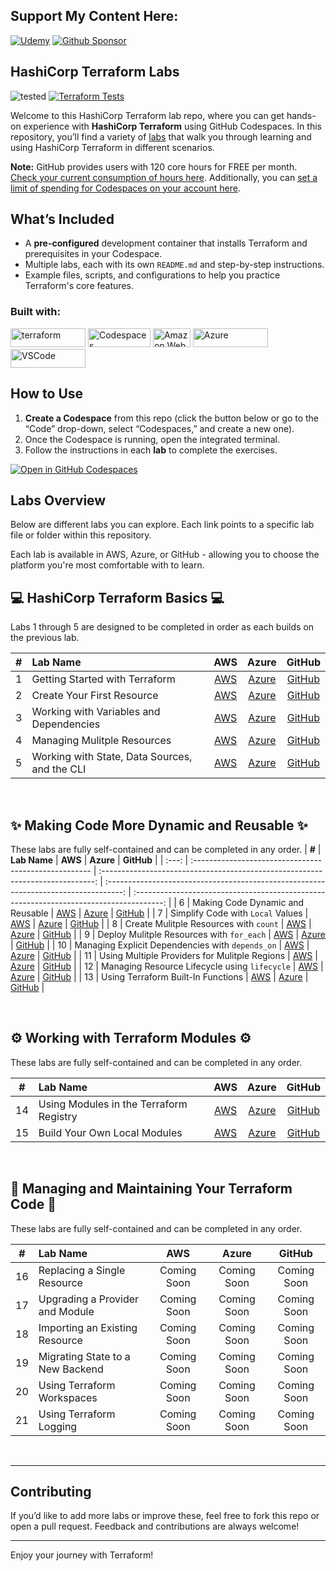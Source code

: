 ## Support My Content Here:

[![Udemy](https://img.shields.io/badge/Udemy-A435F0?style=for-the-badge&logo=Udemy&logoColor=white)](https://btk.me/tb) [![Github Sponsor](https://img.shields.io/badge/sponsor-30363D?style=for-the-badge&logo=GitHub-Sponsors&logoColor=#EA4AAA)](https://github.com/sponsors/btkrausen?frequency=one-time&sponsor=btkrausen)

## HashiCorp Terraform Labs

![tested](https://img.shields.io/badge/Terraform%201.11.2-Tested-grey?style=flat&logo=terraform&logoColor=white&labelColor=purple)
[![Terraform Tests](https://github.com/btkrausen/terraform-testing/actions/workflows/aws_lab_validation.yml/badge.svg)](ttps://github.com/btkrausen/terraform-testing/actions/workflows/aws_lab_validation.yml)

Welcome to this HashiCorp Terraform lab repo, where you can get hands-on experience with **HashiCorp Terraform** using GitHub Codespaces. In this repository, you’ll find a variety of [labs](./labs) that walk you through learning and using HashiCorp Terraform in different scenarios.

**Note:** GitHub provides users with 120 core hours for FREE per month. [Check your current consumption of hours here](https://github.com/settings/billing/summary#:~:text=%240.00-,Codespaces,-Included%20quotas%20reset). Additionally, you can [set a limit of spending for Codespaces on your account here](https://github.com/settings/billing/spending_limit#:~:text=Spending%20limit%20alerts-,Codespaces,-Limit%20spending).

## What’s Included

- A **pre-configured** development container that installs Terraform and prerequisites in your Codespace.
- Multiple labs, each with its own `README.md` and step-by-step instructions.
- Example files, scripts, and configurations to help you practice Terraform's core features.

### Built with:

<a href="https://terraform.io"> <img alt="terraform" src="https://img.shields.io/badge/Terraform-7B42BC?style=for-the-badge&logo=Terraform&logoColor=white" width="120" height="30" /></a>
<a href="https://github.com/features/codespaces"> <img alt="Codespaces" src="https://img.shields.io/badge/GitHub-%23121011.svg?style=flat-square&logo=Github&logoColor=white" width="100" height="30" /></a>
<a href="https://aws.amazon.com"> <img alt="Amazon Web Services" src="https://img.shields.io/badge/AWS-%23FF9900.svg?style=flat-square&logo=amazon-aws&logoColor=white" width="60" height="30"/></a>
<a href="https://portal.azure.com"> <img alt="Azure" src="https://img.shields.io/badge/Microsoft_Azure-0089D6?style=for-the-badge&logo=microsoft-azure&logoColor=white" width="120" height="30"/></a>
<a href="https://code.visualstudio.com/"> <img alt="VSCode" src="https://img.shields.io/badge/Visual_Studio-5C2D91?style=for-the-badge&logo=visual%20studio%20code&logoColor=white" width="120" height="30"/></a>

## How to Use

1. **Create a Codespace** from this repo (click the button below or go to the “Code” drop-down, select “Codespaces,” and create a new one).
2. Once the Codespace is running, open the integrated terminal.
3. Follow the instructions in each **lab** to complete the exercises.

[![Open in GitHub Codespaces](https://github.com/codespaces/badge.svg)](https://codespaces.new/btkrausen/terraform-codespaces)

## Labs Overview

Below are different labs you can explore. Each link points to a specific lab file or folder within this repository.

Each lab is available in AWS, Azure, or GitHub - allowing you to choose the platform you're most comfortable with to learn.

## 💻 HashiCorp Terraform Basics 💻

Labs 1 through 5 are designed to be completed in order as each builds on the previous lab.

| **#** | **Lab Name**                                       |                               **AWS**                               |                                **Azure**                                |                                **GitHub**                                 |
| :---: | :-------------------------------------------- | :-----------------------------------------------------------------: | :---------------------------------------------------------------------: | :-----------------------------------------------------------------------: |
|   1   | Getting Started with Terraform                |     [AWS](./labs/lab_01_getting_started_with_terraform/aws.md)      |     [Azure](./labs/lab_01_getting_started_with_terraform/azure.md)      |     [GitHub](./labs/lab_01_getting_started_with_terraform/github.md)      |
|   2   | Create Your First Resource                    |       [AWS](./labs/lab_02_create_your_first_resource/aws.md)        |       [Azure](./labs/lab_02_create_your_first_resource/azure.md)        |       [GitHub](./labs/lab_02_create_your_first_resource/github.md)        |
|   3   | Working with Variables and Dependencies       | [AWS](./labs/lab_03_working_with_variables_and_dependencies/aws.md) | [Azure](./labs/lab_03_working_with_variables_and_dependencies/azure.md) | [GitHub](./labs/lab_03_working_with_variables_and_dependencies/github.md) |
|   4   | Managing Mulitple Resources                   |       [AWS](./labs/lab_04_managing_mulitple_resources/aws.md)       |       [Azure](./labs/lab_04_managing_mulitple_resources/azure.md)       |       [GitHub](./labs/lab_04_managing_mulitple_resources/github.md)       |
|   5   | Working with State, Data Sources, and the CLI | [AWS](./labs/lab_05_working_with_state_data_sources_and_cli/aws.md) | [Azure](./labs/lab_05_working_with_state_data_sources_and_cli/azure.md) | [GitHub](./labs/lab_05_working_with_state_data_sources_and_cli/github.md) |

<br/>

## ✨ Making Code More Dynamic and Reusable ✨

These labs are fully self-contained and can be completed in any order.
| **#** | **Lab Name** | **AWS** | **Azure** | **GitHub** |
| :---: | :---------------------------------------------------- | :----------------------------------------------------------------------------: | :----------------------------------------------------------------------------------: | :-------------------------------------------------------------------------------------: |
| 6 | Making Code Dynamic and Reusable | [AWS](./labs/lab_06_making_code_dynamic_and_reusable/AWS/aws.md) | [Azure](./labs/lab_06_making_code_dynamic_and_reusable/AZURE/azure.md) | [GitHub](./labs/lab_06_making_code_dynamic_and_reusable/GITHUB/github.md) |
| 7 | Simplify Code with `Local` Values | [AWS](./labs/lab_07_simplify_code_with_local_values/AWS/aws.md) | [Azure](./labs/lab_07_simplify_code_with_local_values/AZURE/azure.md) | [GitHub](./labs/lab_07_simplify_code_with_local_values/GITHUB/github.md) |
| 8 | Create Mulitple Resources with `count` | [AWS](./labs/lab_08_create_mulitple_resources_with_count/AWS/aws.md) | [Azure](./labs/lab_08_create_mulitple_resources_with_count/AZURE/azure.md) | [GitHub](./labs/lab_08_create_mulitple_resources_with_count/GITHUB/github.md*) |
| 9 | Deploy Mulitple Resources with `for_each` | [AWS](./labs/lab_09_deploying_mulitple_resources_with_for_each/AWS/aws.md) | [Azure](./labs/lab_09_deploying_mulitple_resources_with_for_each/AZURE/azure.md) | [GitHub](./labs/lab_09_deploying_mulitple_resources_with_for_each/GITHUB/github.md) |
| 10 | Managing Explicit Dependencies with `depends_on` | [AWS](./labs/lab_10_managing_explicit_dependencies_with_depends_on/AWS/aws.md) | [Azure](./labs/lab_10_managing_explicit_dependencies_with_depends_on/AZURE/azure.md) | [GitHub](./labs/lab_10_managing_explicit_dependencies_with_depends_on/GITHUB/github.md) |
| 11 | Using Multiple Providers for Mulitple Regions | [AWS](./labs/lab_11_using_multiple_providers_for_mulitple_regions/AWS/aws.md) | [Azure](./labs/lab_11_using_multiple_providers_for_mulitple_regions/AZURE/azure.md) | [GitHub](./labs/lab_11_using_multiple_providers_for_mulitple_regions/GITHUB/github.md) |
| 12 | Managing Resource Lifecycle using `lifecycle` | [AWS](./labs/lab_12_managing_resource_lifecycle_using_lifecyle/AWS/aws.md) | [Azure](./labs/lab_12_managing_resource_lifecycle_using_lifecyle/AZURE/azure.md) | [GitHub](./labs/lab_12_managing_resource_lifecycle_using_lifecyle/GITHUB/github.md) |
| 13 | Using Terraform Built-In Functions | [AWS](./labs/lab_13_using_terraform_built_in_functions/AWS/aws.md) | [Azure](./labs/lab_13_using_terraform_built_in_functions/AZURE/azure.md) | [GitHub](./labs/lab_13_using_terraform_built_in_functions/GITHUB/github.md) |

<br/>

## ⚙️ Working with Terraform Modules ⚙️

These labs are fully self-contained and can be completed in any order.

| **#** | **Lab Name**                                 |                           **AWS**                            |                             **Azure**                              |                              **GitHub**                               |
| :---: | :-------------------------------------- | :----------------------------------------------------------: | :----------------------------------------------------------------: | :-------------------------------------------------------------------: |
|  14   | Using Modules in the Terraform Registry | [AWS](./labs/lab_14_using_the_terraform_registry/AWS/aws.md) | [Azure](./labs/lab_14_using_the_terraform_registry/AZURE/azure.md) | [GitHub](./labs/lab_14_using_the_terraform_registry/GITHUB/github.md) |
|  15   | Build Your Own Local Modules            |    [AWS](./labs/lab_15_build_your_own_modules/AWS/aws.md)    |    [Azure](./labs/lab_15_build_your_own_modules/AZURE/azure.md)    |    [GitHub](./labs/lab_15_build_your_own_modules/GITHUB/github.md)    |

<br/>

## 🔧 Managing and Maintaining Your Terraform Code 🔧

These labs are fully self-contained and can be completed in any order.

| **#** | **Lab Name**                          |                             **AWS**                              |                               **Azure**                                |                                **GitHub**                                 |
| :---: | :------------------------------- | :--------------------------------------------------------------: | :--------------------------------------------------------------------: | :-----------------------------------------------------------------------: |
|  16   | Replacing a Single Resource | Coming Soon | Coming Soon | Coming Soon |
|  17   | Upgrading a Provider and Module | Coming Soon | Coming Soon | Coming Soon |
|  18   | Importing an Existing Resource | Coming Soon | Coming Soon | Coming Soon |
|  19   | Migrating State to a New Backend | Coming Soon | Coming Soon | Coming Soon |
|  20   | Using Terraform Workspaces | Coming Soon | Coming Soon | Coming Soon |
|  21   | Using Terraform Logging | Coming Soon | Coming Soon | Coming Soon |
<br/>

---

## Contributing

If you’d like to add more labs or improve these, feel free to fork this repo or open a pull request. Feedback and contributions are always welcome!

---

Enjoy your journey with Terraform!
